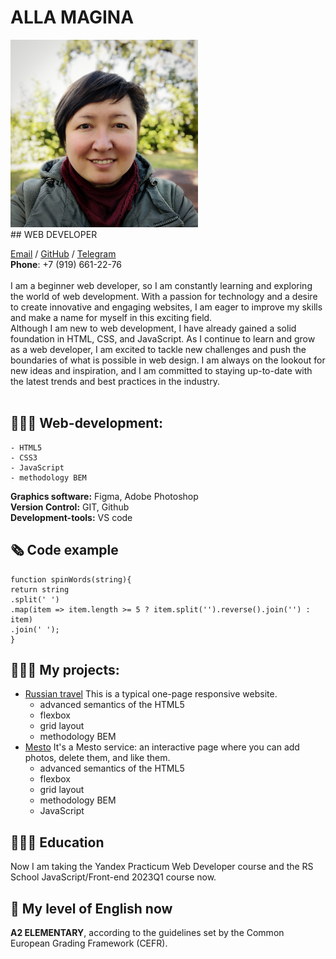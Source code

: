 # ALLA MAGINA

<img src="./images/Alla Magina.jpg" alt="My photo" width="300"/>
<br>
## WEB DEVELOPER

[Email](mailto:babara@flylady.su) / [GitHub](https://github.com/Sattturday/) / [Telegram](https://t.me/Sattturday/)<br>
**Phone**: +7 (919) 661-22-76
<br><br>
I am a beginner web developer, so I am constantly learning and exploring the world of web development. With a passion for technology and a desire to create innovative and engaging websites, I am eager to improve my skills and make a name for myself in this exciting field.
<br>
Although I am new to web development, I have already gained a solid foundation in HTML, CSS, and JavaScript. As I continue to learn and grow as a web developer, I am excited to tackle new challenges and push the boundaries of what is possible in web design. I am always on the lookout for new ideas and inspiration, and I am committed to staying up-to-date with the latest trends and best practices in the industry.
<br><br>

## 👩🏼‍💻 Web-development:

    - HTML5
    - CSS3
    - JavaScript
    - methodology BEM

**Graphics software:** Figma, Adobe Photoshop<br>
**Version Control:** GIT, Github<br>
**Development-tools:** VS code<br>

## 🗞 Сode example

```
function spinWords(string){
return string
.split(' ')
.map(item => item.length >= 5 ? item.split('').reverse().join('') : item)
.join(' ');
}
```

## 👩🏼‍💻 My projects:

- [Russian travel](https://github.com/Sattturday/russian-travel) This is a typical one-page responsive website.
  - advanced semantics of the HTML5
  - flexbox
  - grid layout
  - methodology BEM
    <br>
- [Mesto](https://github.com/Sattturday/mesto) It's a Mesto service: an interactive page where you can add photos, delete them, and like them.
  - advanced semantics of the HTML5
  - flexbox
  - grid layout
  - methodology BEM
  - JavaScript

## 👩🏼‍🎓 Education

Now I am taking the Yandex Practicum Web Developer course and the RS School JavaScript/Front-end 2023Q1 course now.

## 📌 My level of English now

**A2 ELEMENTARY**, according to the guidelines set by the Common European Grading Framework (CEFR).
